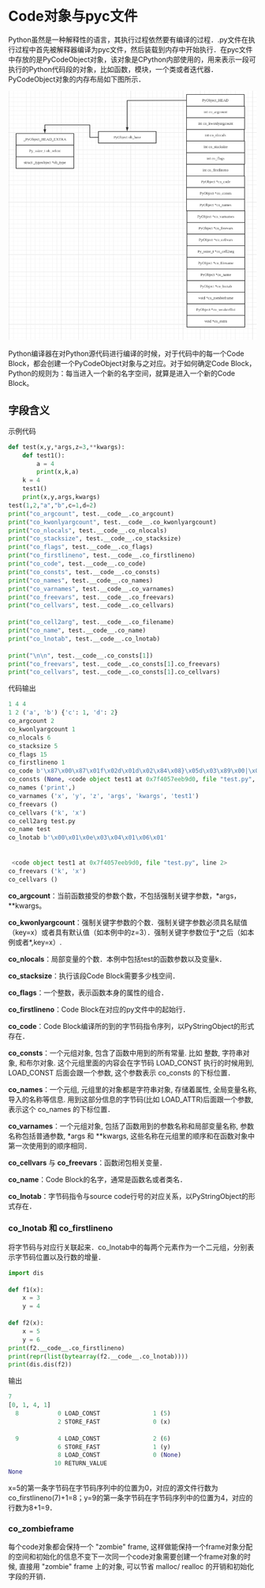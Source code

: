 # Code对象与pyc文件

Python虽然是一种解释性的语言，其执行过程依然要有编译的过程．.py文件在执行过程中首先被解释器编译为pyc文件，然后装载到内存中开始执行．在pyc文件中存放的是PyCodeObject对象，该对象是CPython内部使用的，用来表示一段可执行的Python代码段的对象，比如函数，模块，一个类或者迭代器．PyCodeObject对象的内存布局如下图所示．

![image-20201109222814061](Code对象与pyc文件.assets/image-20201109222814061.png)

Python编译器在对Python源代码进行编译的时候，对于代码中的每一个Code Block，都会创建一个PyCodeObject对象与之对应。对于如何确定Code Block，Python的规则为：每当进入一个新的名字空间，就算是进入一个新的Code Block。

## 字段含义

示例代码

```python
def test(x,y,*args,z=3,**kwargs):
    def test1():
        a = 4
        print(x,k,a)
    k = 4
    test1()
    print(x,y,args,kwargs)
test(1,2,"a","b",c=1,d=2)
print("co_argcount", test.__code__.co_argcount)
print("co_kwonlyargcount", test.__code__.co_kwonlyargcount)
print("co_nlocals", test.__code__.co_nlocals)
print("co_stacksize", test.__code__.co_stacksize)
print("co_flags", test.__code__.co_flags)
print("co_firstlineno", test.__code__.co_firstlineno)
print("co_code", test.__code__.co_code)
print("co_consts", test.__code__.co_consts)
print("co_names", test.__code__.co_names)
print("co_varnames", test.__code__.co_varnames)
print("co_freevars", test.__code__.co_freevars)
print("co_cellvars", test.__code__.co_cellvars)

print("co_cell2arg", test.__code__.co_filename)
print("co_name", test.__code__.co_name)
print("co_lnotab", test.__code__.co_lnotab)

print("\n\n", test.__code__.co_consts[1])
print("co_freevars", test.__code__.co_consts[1].co_freevars)
print("co_cellvars", test.__code__.co_consts[1].co_cellvars)
```

代码输出

```python
1 4 4
1 2 ('a', 'b') {'c': 1, 'd': 2}
co_argcount 2
co_kwonlyargcount 1
co_nlocals 6
co_stacksize 5
co_flags 15
co_firstlineno 1
co_code b'\x87\x00\x87\x01f\x02d\x01d\x02\x84\x08}\x05d\x03\x89\x00|\x05\x83\x00\x01\x00t\x00\x88\x01|\x01|\x03|\x04\x83\x04\x01\x00d\x00S\x00'
co_consts (None, <code object test1 at 0x7f4057eeb9d0, file "test.py", line 2>, 'test.<locals>.test1', 4)
co_names ('print',)
co_varnames ('x', 'y', 'z', 'args', 'kwargs', 'test1')
co_freevars ()
co_cellvars ('k', 'x')
co_cell2arg test.py
co_name test
co_lnotab b'\x00\x01\x0e\x03\x04\x01\x06\x01'


 <code object test1 at 0x7f4057eeb9d0, file "test.py", line 2>
co_freevars ('k', 'x')
co_cellvars ()
```

**co_argcount**：当前函数接受的参数个数，不包括强制关键字参数，*args，**kwargs。

**co_kwonlyargcount**：强制关键字参数的个数．强制关键字参数必须具名赋值（key=x）或者具有默认值（如本例中的z=3）．强制关键字参数位于*之后（如本例或者\*,key=x）.

**co_nlocals**：局部变量的个数．本例中包括test的函数参数以及变量k．

**co_stacksize**：执行该段Code Block需要多少栈空间．

**co_flags**：一个整数，表示函数本身的属性的组合．

**co_firstlineno**：Code Block在对应的py文件中的起始行．

**co_code**：Code Block编译所的到的字节码指令序列，以PyStringObject的形式存在．

**co_consts**：一个元组对象, 包含了函数中用到的所有常量. 比如 整数, 字符串对象, 和布尔对象. 这个元组里面的内容会在字节码 LOAD_CONST 执行的时候用到, LOAD_CONST 后面会跟一个参数, 这个参数表示 co_consts 的下标位置．

**co_names**：一个元组, 元组里的对象都是字符串对象, 存储着属性, 全局变量名称, 导入的名称等信息. 用到这部分信息的字节码(比如 LOAD_ATTR)后面跟一个参数, 表示这个 co_names 的下标位置．

**co_varnames**：一个元组对象, 包括了函数用到的参数名称和局部变量名称, 参数名称包括普通参数, *args 和 **kwargs, 这些名称在元组里的顺序和在函数对象中第一次使用到的顺序相同．

**co_cellvars** 与 **co_freevars**：函数闭包相关变量．

**co_name**：Code Block的名字，通常是函数名或者类名．

**co_lnotab**：字节码指令与source code行号的对应关系，以PyStringObject的形式存在．

### co_lnotab 和 co_firstlineno

将字节码与对应行关联起来．co_lnotab中的每两个元素作为一个二元组，分别表示字节码位置以及行数的增量．

```python
import dis

def f1(x):
    x = 3
    y = 4

def f2(x):
    x = 5
    y = 6
print(f2.__code__.co_firstlineno)
print(repr(list(bytearray(f2.__code__.co_lnotab))))
print(dis.dis(f2))
```

输出

```python
7
[0, 1, 4, 1]
  8           0 LOAD_CONST               1 (5)
              2 STORE_FAST               0 (x)

  9           4 LOAD_CONST               2 (6)
              6 STORE_FAST               1 (y)
              8 LOAD_CONST               0 (None)
             10 RETURN_VALUE
None

```

x=5的第一条字节码在字节码序列中的位置为0，对应的源文件行数为co_firstlineno(7)+1=8；y=9的第一条字节码在字节码序列中的位置为4，对应的行数为8+1=9．

### co_zombieframe

每个code对象都会保持一个 "zombie" frame, 这样做能保持一个frame对象分配的空间和初始化的信息不变下一次同一个code对象需要创建一个frame对象的时候, 直接用 "zombie" frame 上的对象, 可以节省 malloc/ realloc 的开销和初始化字段的开销．

